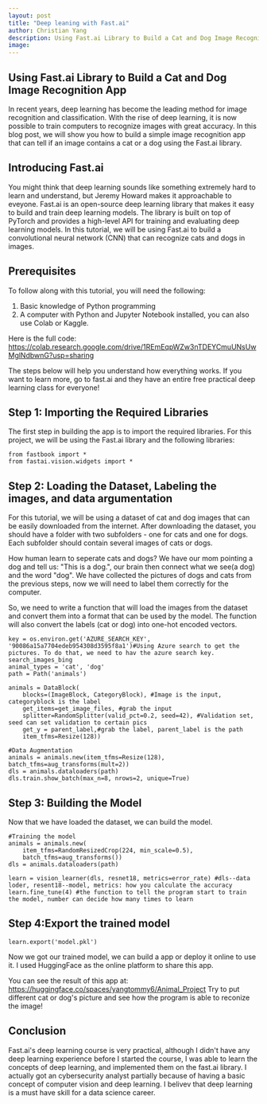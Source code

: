 ```yaml
---
layout: post
title: "Deep leaning with Fast.ai"
author: Christian Yang
description: Using Fast.ai Library to Build a Cat and Dog Image Recognition App
image:
---
```


## Using Fast.ai Library to Build a Cat and Dog Image Recognition App

In recent years, deep learning has become the leading method for image recognition and classification. With the rise of deep learning, it is now possible to train computers to recognize images with great accuracy. In this blog post, we will show you how to build a simple image recognition app that can tell if an image contains a cat or a dog using the Fast.ai library.

## Introducing Fast.ai

You might think that deep learning sounds like something extremely hard to learn and understand, but Jeremy Howard makes it approachable to eveyone. Fast.ai is an open-source deep learning library that makes it easy to build and train deep learning models. The library is built on top of PyTorch and provides a high-level API for training and evaluating deep learning models. In this tutorial, we will be using Fast.ai to build a convolutional neural network (CNN) that can recognize cats and dogs in images.

## Prerequisites

To follow along with this tutorial, you will need the following:

1. Basic knowledge of Python programming
2. A computer with Python and Jupyter Notebook installed, you can also use Colab or Kaggle.

Here is the full code:
https://colab.research.google.com/drive/1REmEqpWZw3nTDEYCmuUNsUwMglNdbwnG?usp=sharing

The steps below will help you understand how everything works. If you want to learn more, go to fast.ai and they have an entire free practical deep learning class for everyone!

## Step 1: Importing the Required Libraries

The first step in building the app is to import the required libraries. For this project, we will be using the Fast.ai library and the following libraries:

```
from fastbook import *
from fastai.vision.widgets import *
```

## Step 2: Loading the Dataset, Labeling the images, and data argumentation

For this tutorial, we will be using a dataset of cat and dog images that can be easily downloaded from the internet. After downloading the dataset, you should have a folder with two subfolders - one for cats and one for dogs. Each subfolder should contain several images of cats or dogs.

How human learn to seperate cats and dogs? We have our mom pointing a dog and tell us: "This is a dog.", our brain then connect what we see(a dog) and the word "dog". We have collected the pictures of dogs and cats from the previous steps, now we will need to label them correctly for the computer.

So, we need to write a function that will load the images from the dataset and convert them into a format that can be used by the model. The function will also convert the labels (cat or dog) into one-hot encoded vectors.

```
key = os.environ.get('AZURE_SEARCH_KEY', '90086a15a7704edeb954308d3595f8a1')#Using Azure search to get the pictures. To do that, we need to hav the azure search key.
search_images_bing
animal_types = 'cat', 'dog'
path = Path('animals')
```

```
animals = DataBlock(
    blocks=(ImageBlock, CategoryBlock), #Image is the input, categoryblock is the label
    get_items=get_image_files, #grab the input
    splitter=RandomSplitter(valid_pct=0.2, seed=42), #Validation set, seed can set validation to certain pics
    get_y = parent_label,#grab the label, parent_label is the path
    item_tfms=Resize(128))
```

```
#Data Augmentation
animals = animals.new(item_tfms=Resize(128), batch_tfms=aug_transforms(mult=2))
dls = animals.dataloaders(path)
dls.train.show_batch(max_n=8, nrows=2, unique=True)
```

## Step 3: Building the Model

Now that we have loaded the dataset, we can build the model.

```
#Training the model
animals = animals.new(
    item_tfms=RandomResizedCrop(224, min_scale=0.5),
    batch_tfms=aug_transforms())
dls = animals.dataloaders(path)
```

```
learn = vision_learner(dls, resnet18, metrics=error_rate) #dls--data loder, resent18--model, metrics: how you calculate the accuracy
learn.fine_tune(4) #the function to tell the program start to train the model, number can decide how many times to learn
```

## Step 4:Export the trained model

```
learn.export('model.pkl')
```

Now we got our trained model, we can build a app or deploy it online to use it. I used HuggingFace as the online platform to share this app.

You can see the result of this app at: https://huggingface.co/spaces/yangtommy6/Animal_Project
Try to put different cat or dog's picture and see how the program is able to reconize the image!

## Conclusion

Fast.ai's deep learning course is very practical, although I didn't have any deep learning experience before I started the course, I was able to learn the concepts of deep learning, and implemented them on the fast.ai library. I actually got an cybersecurity analyst partially because of having a basic concept of computer vision and deep learning. I belivev that deep learning is a must have skill for a data science career.
